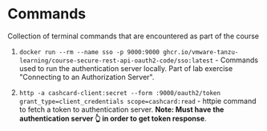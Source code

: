 # Commands

Collection of terminal commands that are encountered as part of the course

1. `docker run --rm --name sso -p 9000:9000 ghcr.io/vmware-tanzu-learning/course-secure-rest-api-oauth2-code/sso:latest` - Commands used to run the authentication server locally. Part of lab exercise "Connecting to an Authorization Server".

2. `http -a cashcard-client:secret --form :9000/oauth2/token grant_type=client_credentials scope=cashcard:read` - httpie command to fetch a token to authentication server. **Note: Must have the authentication server 👆 in order to get token response**.

